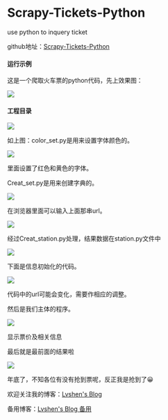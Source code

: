 # Scrapy-Tickets-Python
use python to inquery ticket

github地址：[Scrapy-Tickets-Python](https://github.com/lvshen9/Scrapy-Tickets-Python)

#### 运行示例

这是一个爬取火车票的python代码，先上效果图：

![](https://dn-coding-net-production-file.codehub.cn/74e527d0-1576-11e9-ab3e-530055641479.png?attname=%E6%9F%A5%E8%AF%A2%E7%BB%93%E6%9E%9C.png&e=1547197014&token=goE9CtaiT5YaIP6ZQ1nAafd_C1Z_H2gVP8AwuC-5:hrdFwnu_NcVdwMnUrZTHWPcpg0k=)

#### 工程目录

![](https://dn-coding-net-production-file.codehub.cn/74ea09d0-1576-11e9-ab3e-530055641479.png?attname=1.%E5%B7%A5%E7%A8%8B%E7%9B%AE%E5%BD%95.png&e=1547197014&token=goE9CtaiT5YaIP6ZQ1nAafd_C1Z_H2gVP8AwuC-5:VvyqmYH2uFQBub_Us0La-LMITDk=)

如上图：color_set.py是用来设置字体颜色的。

![](https://dn-coding-net-production-file.codehub.cn/74e241a0-1576-11e9-ab3e-530055641479.png?attname=2.%E8%A1%A8%E6%A0%BC%E9%A2%9C%E8%89%B2%E8%AE%BE%E7%BD%AE.png&e=1547197014&token=goE9CtaiT5YaIP6ZQ1nAafd_C1Z_H2gVP8AwuC-5:hRF_8Ly3TDexNUbTJBveETQIC1M=)

里面设置了红色和黄色的字体。

Creat_set.py是用来创建字典的。

![](https://dn-coding-net-production-file.codehub.cn/74e5c410-1576-11e9-ab3e-530055641479.png?attname=%E8%BD%A6%E7%AB%99%E5%AD%97%E5%85%B8.png&e=1547197014&token=goE9CtaiT5YaIP6ZQ1nAafd_C1Z_H2gVP8AwuC-5:gdrNGVuvJBx095LObDDHOgXv1mY=)

在浏览器里面可以输入上面那串url。

![](https://dn-coding-net-production-file.codehub.cn/9d58e110-1577-11e9-ab3e-530055641479.png?attname=%E5%AD%97%E5%85%B8%E6%BA%90.png&e=1547197511&token=goE9CtaiT5YaIP6ZQ1nAafd_C1Z_H2gVP8AwuC-5:Hd-GpRs1TF12Qc-F-Jv-EOWcPiQ=)

经过Creat_station.py处理，结果数据在station.py文件中

![](https://dn-coding-net-production-file.codehub.cn/74e6d580-1576-11e9-ab3e-530055641479.png?attname=%E5%A4%84%E7%90%86%E5%90%8E%E7%9A%84%E5%AD%97%E5%85%B8.png&e=1547197014&token=goE9CtaiT5YaIP6ZQ1nAafd_C1Z_H2gVP8AwuC-5:vFadCKD8f9tIbAsD14PRLUDceG4=)

下面是信息初始化的代码。

![](https://dn-coding-net-production-file.codehub.cn/74e8f860-1576-11e9-ab3e-530055641479.png?attname=%E4%BF%A1%E6%81%AF%E5%88%9D%E5%A7%8B%E5%8C%96.png&e=1547197014&token=goE9CtaiT5YaIP6ZQ1nAafd_C1Z_H2gVP8AwuC-5:7dUkd38R73jGJUp7HoO8-cMkUqY=)

代码中的url可能会变化，需要作相应的调整。

然后是我们主体的程序。

![](https://dn-coding-net-production-file.codehub.cn/74e798d0-1576-11e9-ab3e-530055641479.png?attname=%E6%98%BE%E7%A4%BA%E7%A5%A8%E4%BB%B7.png&e=1547197014&token=goE9CtaiT5YaIP6ZQ1nAafd_C1Z_H2gVP8AwuC-5:pHYfbjq86Rx_BxgyVtctBZWJLf4=)

显示票价及相关信息

最后就是最前面的结果啦

![](https://dn-coding-net-production-file.codehub.cn/74e527d0-1576-11e9-ab3e-530055641479.png?attname=%E6%9F%A5%E8%AF%A2%E7%BB%93%E6%9E%9C.png&e=1547197014&token=goE9CtaiT5YaIP6ZQ1nAafd_C1Z_H2gVP8AwuC-5:hrdFwnu_NcVdwMnUrZTHWPcpg0k=)

年底了，不知各位有没有抢到票呢，反正我是抢到了😀

欢迎关注我的博客：[Lvshen's Blog](https://lvshen9.gitee.io)

备用博客：[Lvshen's Blog 备用](https://lvshen9.github.io)